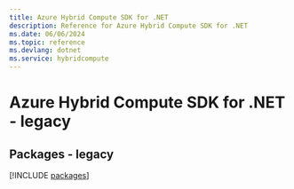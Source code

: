 ```yaml
---
title: Azure Hybrid Compute SDK for .NET
description: Reference for Azure Hybrid Compute SDK for .NET
ms.date: 06/06/2024
ms.topic: reference
ms.devlang: dotnet
ms.service: hybridcompute
---
```

# Azure Hybrid Compute SDK for .NET - legacy
## Packages - legacy
[!INCLUDE [packages](hybrid-compute-index.md)]